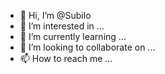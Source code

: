 - 👋 Hi, I’m @Subilo
- 👀 I’m interested in ...
- 🌱 I’m currently learning ...
- 💞️ I’m looking to collaborate on ...
- 📫 How to reach me ...

<!---
Subilo/Subilo is a ✨ special ✨ repository because its `README.md` (this file) appears on your GitHub profile.
You can click the Preview link to take a look at your changes.
--->

